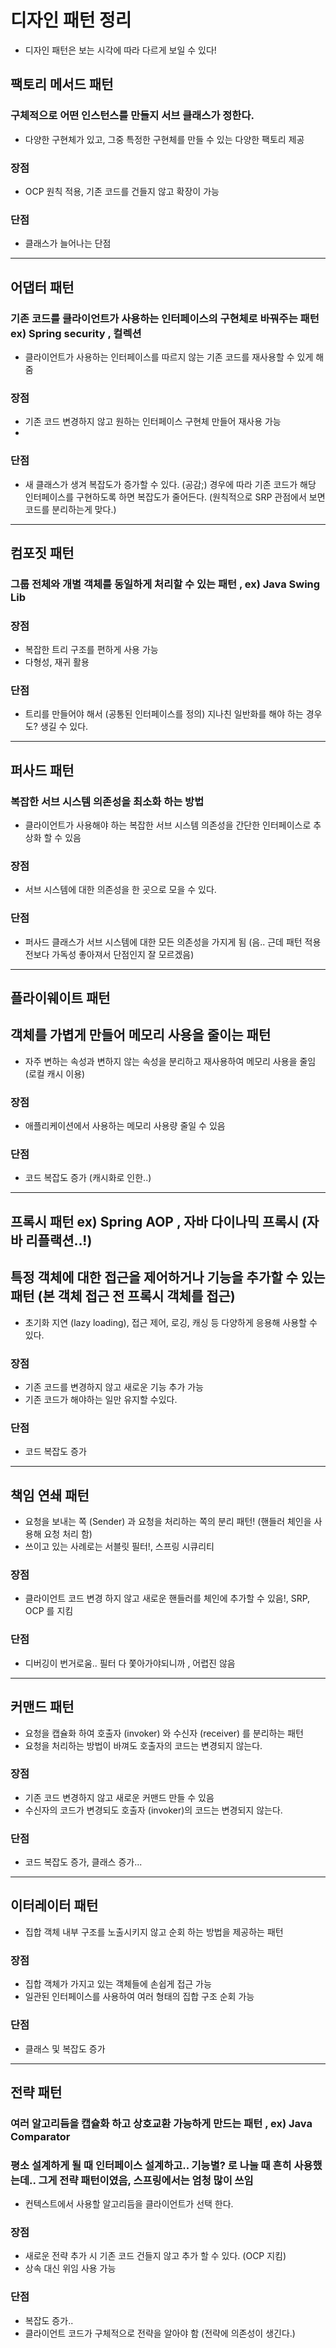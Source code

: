 
# 디자인 패턴 정리
- 디자인 패턴은 보는 시각에 따라 다르게 보일 수 있다!

## 팩토리 메서드 패턴
### 구체적으로 어떤 인스턴스를 만들지 서브 클래스가 정한다.
- 다양한 구현체가 있고, 그중 특정한 구현체를 만들 수 있는 다양한 팩토리 제공

### 장점
- OCP 원칙 적용, 기존 코드를 건들지 않고 확장이 가능

### 단점
- 클래스가 늘어나는 단점

---
## 어댑터 패턴
### 기존 코드를 클라이언트가 사용하는 인터페이스의 구현체로 바꿔주는 패턴 ex) Spring security , 컬렉션
- 클라이언트가 사용하는 인터페이스를 따르지 않는 기존 코드를 재사용할 수 있게 해줌

### 장점
- 기존 코드 변경하지 않고 원하는 인터페이스 구현체 만들어 재사용 가능
-
### 단점
- 새 클래스가 생겨 복잡도가 증가할 수 있다. (공감;) 경우에 따라 기존 코드가 해당 인터페이스를 구현하도록 하면 복잡도가 줄어든다.
  (원칙적으로 SRP 관점에서 보면 코드를 분리하는게 맞다.)

---
## 컴포짓 패턴
### 그룹 전체와 개별 객체를 동일하게 처리할 수 있는 패턴  , ex) Java Swing Lib

### 장점
- 복잡한 트리 구조를 편하게 사용 가능
- 다형성, 재귀 활용 

### 단점
- 트리를 만들어야 해서 (공통된 인터페이스를 정의) 지나친 일반화를 해야 하는 경우도? 생길 수 있다.

---
## 퍼사드 패턴
### 복잡한 서브 시스템 의존성을 최소화 하는 방법
- 클라이언트가 사용해야 하는 복잡한 서브 시스템 의존성을 간단한 인터페이스로 추상화 할 수 있음

### 장점
- 서브 시스템에 대한 의존성을 한 곳으로 모을 수 있다.
### 단점
- 퍼사드 클래스가 서브 시스템에 대한 모든 의존성을 가지게 됨 (음.. 근데 패턴 적용 전보다 가독성 좋아져서 단점인지 잘 모르겠음)

---
## 플라이웨이트 패턴
## 객체를 가볍게 만들어 메모리 사용을 줄이는 패턴
- 자주 변하는 속성과 변하지 않는 속성을 분리하고 재사용하여 메모리 사용을 줄임 (로컬 캐시 이용)

### 장점
- 애플리케이션에서 사용하는 메모리 사용량 줄일 수 있음

### 단점
- 코드 복잡도 증가 (캐시화로 인한..)

---
## 프록시 패턴 ex) Spring AOP , 자바 다이나믹 프록시 (자바 리플랙션..!)
## 특정 객체에 대한 접근을 제어하거나 기능을 추가할 수 있는 패턴 (본 객체 접근 전 프록시 객체를 접근)
- 초기화 지연 (lazy loading), 접근 제어, 로깅, 캐싱 등 다양하게 응용해 사용할 수 있다.

### 장점
- 기존 코드를 변경하지 않고 새로운 기능 추가 가능
- 기존 코드가 해야하는 일만 유지할 수있다.

### 단점
- 코드 복잡도 증가

---
## 책임 연쇄 패턴
- 요청을 보내는 쪽 (Sender) 과 요청을 처리하는 쪽의 분리 패턴! (핸들러 체인을 사용해 요청 처리 함)
- 쓰이고 있는 사례로는  서블릿 필터!, 스프링 시큐리티

### 장점
- 클라이언트 코드 변경 하지 않고 새로운 핸들러를 체인에 추가할 수 있음!, SRP, OCP 를 지킴

### 단점
- 디버깅이 번거로움.. 필터 다 쫓아가야되니까 , 어렵진 않음

---
## 커맨드 패턴
- 요청을 캡슐화 하여 호출자 (invoker) 와 수신자 (receiver) 를 분리하는 패턴
- 요청을 처리하는 방법이 바껴도 호출자의 코드는 변경되지 않는다.


### 장점
- 기존 코드 변경하지 않고 새로운 커맨드 만들 수 있음
- 수신자의 코드가 변경되도 호출자 (invoker)의 코드는 변경되지 않는다.

### 단점
- 코드 복잡도 증가, 클래스 증가...

---
## 이터레이터 패턴
- 집합 객체 내부 구조를 노출시키지 않고 순회 하는 방법을 제공하는 패턴

### 장점
- 집합 객체가 가지고 있는 객체들에 손쉽게 접근 가능
- 일관된 인터페이스를 사용하여 여러 형태의 집합 구조 순회 가능

### 단점
- 클래스 및 복잡도 증가


---
## 전략 패턴
### 여러 알고리듬을 캡슐화 하고 상호교환 가능하게 만드는 패턴 , ex) Java Comparator
### 평소 설계하게 될 때 인터페이스 설계하고.. 기능별? 로 나눌 때 흔히 사용했는데.. 그게 전략 패턴이였음, 스프링에서는 엄청 많이 쓰임
- 컨텍스트에서 사용할 알고리듬을 클라이언트가 선택 한다.

### 장점
- 새로운 전략 추가 시 기존 코드 건들지 않고 추가 할 수 있다. (OCP 지킴)
- 상속 대신 위임 사용 가능
### 단점
- 복잡도 증가..
- 클라이언트 코드가 구체적으로 전략을 알아야 함 (전략에 의존성이 생긴다.)

